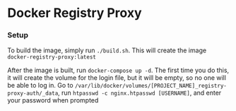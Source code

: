 # Docker Registry Proxy
### Setup

To build the image, simply run `./build.sh`. This will create the image `docker-registry-proxy:latest`

After the image is built, run `docker-compose up -d`. The first time you do this, it will create the volume for the login file, but it will be empty, so no one will be able to log in. Go to `/var/lib/docker/volumes/[PROJECT_NAME]_registry-proxy-auth/_data`, run `htpasswd -c nginx.htpasswd [USERNAME]`, and enter your password when prompted